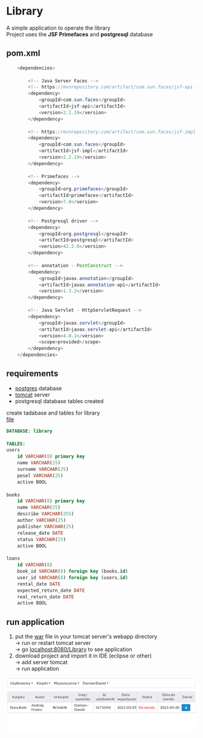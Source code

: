 # Library
A simple application to operate the library  
Project uses the **JSF Primefaces** and **postgresql** database

## pom.xml
```java
	<dependencies>

		<!-- Java Server Faces -->
		<!-- https://mvnrepository.com/artifact/com.sun.faces/jsf-api -->
		<dependency>
			<groupId>com.sun.faces</groupId>
			<artifactId>jsf-api</artifactId>
			<version>2.2.19</version>
		</dependency>

		<!-- https://mvnrepository.com/artifact/com.sun.faces/jsf-impl -->
		<dependency>
			<groupId>com.sun.faces</groupId>
			<artifactId>jsf-impl</artifactId>
			<version>2.2.19</version>
		</dependency>

		<!-- Primefaces -->
		<dependency>
			<groupId>org.primefaces</groupId>
			<artifactId>primefaces</artifactId>
			<version>7.0</version>
		</dependency>

		<!-- Postgresql driver -->
		<dependency>
			<groupId>org.postgresql</groupId>
			<artifactId>postgresql</artifactId>
			<version>42.2.6</version>
		</dependency>
    
		<!-- annotation - PostConstruct -->
		<dependency>
  			<groupId>javax.annotation</groupId>
  			<artifactId>javax.annotation-api</artifactId>
  			<version>1.3.2</version>
		</dependency>
    
		<!-- Java Servlet - HttpServletRequest -->
		<dependency>
    		<groupId>javax.servlet</groupId>
    		<artifactId>javax.servlet-api</artifactId>
    		<version>4.0.1</version>
    		<scope>provided</scope>
		</dependency>
	</dependencies>
  ```
  ## requirements
  
  - [postgres](https://www.postgresql.org/download/) database  
  - [tomcat](http://tomcat.apache.org/) server  
  - postgresql database tables created
  
  create tadabase and tables for library  
  [file](https://github.com/damianzxc/Library/blob/master/sql.txt)

```sql
DATABASE: library
        
TABLES:  
users  
	id VARCHAR(8) primary key  
	name VARCHAR(25)  
	surname VARCHAR(25)  
	pesel VARCHAR(25)  
	active BOOL  

books  
	id VARCHAR(8) primary key  
	name VARCHAR(25)  
	describe VARCHAR(255)  
	author VARCHAR(25)  
	publisher VARCHAR(25)  
	release_date DATE  
	status VARCHAR(25)  
	active BOOL  

loans  
	id VARCHAR(8)  
	book_id VARCHAR(8) foreign key (books.id)  
	user_id VARCHAR(8) foreign key (users.id)  
	rental_date DATE  
	expected_return_date DATE  
	real_return_date DATE  
	active BOOL  
```
## run application
1. put the [war](https://github.com/damianzxc/Library/blob/master/Library.war) file in your tomcat server's webapp directory  
	-> run or restart tomcat server  
	-> go [localhost:8080/Library](http://localhost:8080/Library) to see application
2. download project and import it in IDE (eclipse or other)  
	-> add server tomcat  
	-> run application  

<img src="https://github.com/damianzxc/Library/blob/master/library_example.jpg" alt="library example"/>
